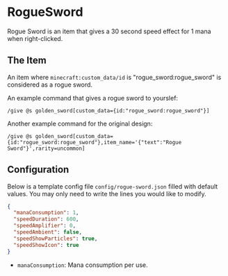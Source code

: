 # RogueSword

Rogue Sword is an item that gives a 30 second speed effect for 1 mana when right-clicked.

## The Item

An item where `minecraft:custom_data/id` is "rogue_sword:rogue_sword" is considered as a rogue sword.

An example command that gives a rogue sword to yourslef:

```mcfunction
/give @s golden_sword[custom_data={id:"rogue_sword:rogue_sword"}]
```

Another example command for the original design:

```mcfunction
/give @s golden_sword[custom_data={id:"rogue_sword:rogue_sword"},item_name='{"text":"Rogue Sword"}',rarity=uncommon]
```

## Configuration

Below is a template config file `config/rogue-sword.json` filled with default values. You may only need to write the lines you would like to modify.

```json
{
  "manaConsumption": 1,
  "speedDuration": 600,
  "speedAmplifier": 0,
  "speedAmbient": false,
  "speedShowParticles": true,
  "speedShowIcon": true
}
```

- `manaConsumption`: Mana consumption per use.
